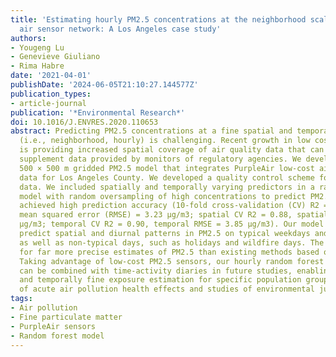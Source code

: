 ```yaml
---
title: 'Estimating hourly PM2.5 concentrations at the neighborhood scale using a low-cost
  air sensor network: A Los Angeles case study'
authors:
- Yougeng Lu
- Genevieve Giuliano
- Rima Habre
date: '2021-04-01'
publishDate: '2024-06-05T21:10:27.144577Z'
publication_types:
- article-journal
publication: '*Environmental Research*'
doi: 10.1016/J.ENVRES.2020.110653
abstract: Predicting PM2.5 concentrations at a fine spatial and temporal resolution
  (i.e., neighborhood, hourly) is challenging. Recent growth in low cost sensor networks
  is providing increased spatial coverage of air quality data that can be used to
  supplement data provided by monitors of regulatory agencies. We developed an hourly,
  500 × 500 m gridded PM2.5 model that integrates PurpleAir low-cost air sensor network
  data for Los Angeles County. We developed a quality control scheme for PurpleAir
  data. We included spatially and temporally varying predictors in a random forest
  model with random oversampling of high concentrations to predict PM2.5. The model
  achieved high prediction accuracy (10-fold cross-validation (CV) R2 = 0.93, root
  mean squared error (RMSE) = 3.23 μg/m3; spatial CV R2 = 0.88, spatial RMSE = 4.33
  μg/m3; temporal CV R2 = 0.90, temporal RMSE = 3.85 μg/m3). Our model was able to
  predict spatial and diurnal patterns in PM2.5 on typical weekdays and weekends,
  as well as non-typical days, such as holidays and wildfire days. The model allows
  for far more precise estimates of PM2.5 than existing methods based on few sensors.
  Taking advantage of low-cost PM2.5 sensors, our hourly random forest model predictions
  can be combined with time-activity diaries in future studies, enabling geographically
  and temporally fine exposure estimation for specific population groups in studies
  of acute air pollution health effects and studies of environmental justice issues.
tags:
- Air pollution
- Fine particulate matter
- PurpleAir sensors
- Random forest model
---
```

